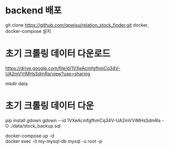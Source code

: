 
# backend 배포
git clone https://github.com/qpwisu/relation_stock_finder.git
docker, docker-compose 설치 

# 초기 크롤링 데이터 다운로드 
https://drive.google.com/file/d/1VXeAcmfgfhmCq34V-UA2mVViMHsSdmRa/view?usp=sharing

mkdir data
# 초기 크롤링 데이터 다운
pip install gdown
gdown --id 1VXeAcmfgfhmCq34V-UA2mVViMHsSdmRa -O ./data/stock_backup.sql

docker-compose up -d        
docker exec -it my-mysql-db mysql -u root -p

